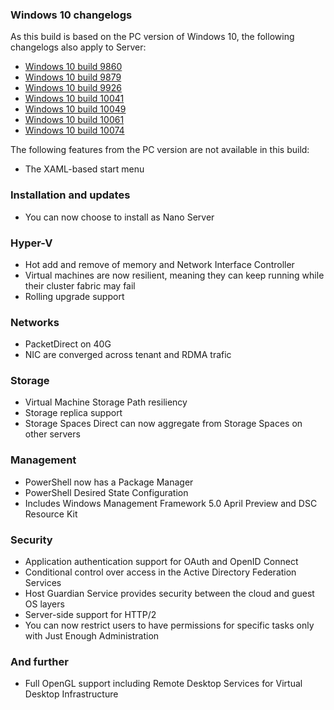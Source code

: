 ### Windows 10 changelogs
As this build is based on the PC version of Windows 10, the following changelogs also apply to Server:
- [Windows 10 build 9860](https://changewindows.org/build/9860/pc)
- [Windows 10 build 9879](https://changewindows.org/build/9879/pc)
- [Windows 10 build 9926](https://changewindows.org/build/9926/pc)
- [Windows 10 build 10041](https://changewindows.org/build/10041/pc)
- [Windows 10 build 10049](https://changewindows.org/build/10049/pc)
- [Windows 10 build 10061](https://changewindows.org/build/10061/pc)
- [Windows 10 build 10074](https://changewindows.org/build/10074/pc)

The following features from the PC version are not available in this build:
- The XAML-based start menu

### Installation and updates
- You can now choose to install as Nano Server

### Hyper-V
- Hot add and remove of memory and Network Interface Controller
- Virtual machines are now resilient, meaning they can keep running while their cluster fabric may fail
- Rolling upgrade support

### Networks
- PacketDirect on 40G
- NIC are converged across tenant and RDMA trafic

### Storage
- Virtual Machine Storage Path resiliency
- Storage replica support
- Storage Spaces Direct can now aggregate from Storage Spaces on other servers

### Management
- PowerShell now has a Package Manager
- PowerShell Desired State Configuration
- Includes Windows Management Framework 5.0 April Preview and DSC Resource Kit

### Security
- Application authentication support for OAuth and OpenID Connect
- Conditional control over access in the Active Directory Federation Services
- Host Guardian Service provides security between the cloud and guest OS layers
- Server-side support for HTTP/2
- You can now restrict users to have permissions for specific tasks only with Just Enough Administration

### And further
- Full OpenGL support including Remote Desktop Services for Virtual Desktop Infrastructure